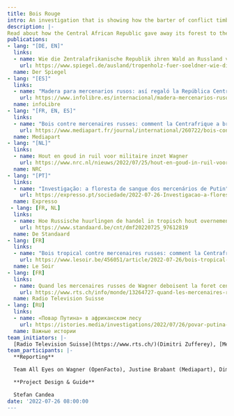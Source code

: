 ```yaml
---
title: Bois Rouge
intro: An investigation that is showing how the barter of conflict timber in exchange for Wagner mercenaries works in the Central African Republic
description: |-
Read about how the Central African Republic gave away its forest to the private military group Wagner. Because of the inefficiency of the timber controls in Europe, Wagner conflict timber cannot be stopped from reaching European clients, despite existing sanctions. Timber for Mercenaries was conducted in collaboration with [All Eyes on Wagner](https://alleyesonwagner.org/), a project by the French NGO [OpenFacto](https://openfacto.fr/). Read also about the methodology of doing such an investigation [here] (https://alleyesonwagner.org/2022/07/26/come-follow-the-redwood-trees-tracking-wagners-forestry-business-in-car/). 
publications:
- lang: "[DE, EN]"
  links:
  - name: Wie die Zentralafrikanische Republik ihren Wald an Russland verscherbelte
    url: https://www.spiegel.de/ausland/tropenholz-fuer-soeldner-wie-die-zentralafrikanische-republik-ihren-wald-an-russland-verscherbelte-a-ebb24a05-d9fd-43bf-8740-c5c84825dc84
  name: Der Spiegel
- lang: "[ES]"
  links:
  - name: "Madera para mercenarios rusos: así regaló la República Centroafricana un bosque a Wagner"
    url: https://www.infolibre.es/internacional/madera-mercenarios-rusos-regalo-republica-centroafricana-bosque-wagner_1_1289149.html
  name: infoLibre
- lang: "[FR, EN, ES]"
  links:
  - name: "Bois contre mercenaires russes: comment la Centrafrique a brade une foret au groupe Wagner"
    url: https://www.mediapart.fr/journal/international/260722/bois-contre-mercenaires-russes-comment-la-centrafrique-brade-une-foret-au-groupe-wagner
  name: Mediapart
- lang: "[NL]"
  links:
  - name: Hout en goud in ruil voor militaire inzet Wagner
    url: https://www.nrc.nl/nieuws/2022/07/25/hout-en-goud-in-ruil-voor-militaire-inzet-wagner-a4137382
  name: NRC
- lang: "[PT]"
  links:
  - name: "Investigação: a floresta de sangue dos mercenários de Putin"
    url: https://expresso.pt/sociedade/2022-07-26-Investigacao-a-floresta-de-sangue-dos-mercenarios-de-Putin-ad75beec
  name: Expresso
 - lang: [FR, NL]
  links:
  - name: Hoe Russische huurlingen de handel in tropisch hout overnemen
    url: https://www.standaard.be/cnt/dmf20220725_97612819
  name: De Standaard
- lang: [FR]
  links:
  - name: "Bois tropical contre mercenaires russes: comment la Centrafrique a brade une foret au groupe Wagner"
    url: https://www.lesoir.be/456051/article/2022-07-26/bois-tropical-contre-mercenaires-russes-comment-la-centrafrique-brade-une-foret
  name: Le Soir
- lang: [FR]
  links:
  - name: Quand les mercenaires russes de Wagner deboisent la foret centrafricaine
    url: https://www.rts.ch/info/monde/13264727-quand-les-mercenaires-russes-de-wagner-deboisent-la-foret-centrafricaine.html
  name: Radio Television Suisse
- lang: [RU]
  links:
  - name: «Повар Путина» в африканском лесу
    url: https://istories.media/investigations/2022/07/26/povar-putina-v-afrikanskom-lesu
  name: Важные истории
team_initiators: |-
  [Radio Television Suisse](https://www.rts.ch/)(Dimitri Zufferey), [Mediapart]( https://www.mediapart.fr/)(Justine Brabant) and [OpenFacto](https://openfacto.fr/)(Team All Eyes on Wagner)
team_participants: |-
  **Reporting**

  Team All Eyes on Wagner (OpenFacto), Justine Brabant (Mediapart), Dimitri Zufferey (Radio Television Suisse), Micael Pereira (Expresso), Stefan Candea (EIC), Stefano Vergine (Il Fatto Quotidiano), Alain Jennotte (Le Soir), Nicola Naber, Oliver Imhof, Rafael Buschmann (DER SPIEGEL).

  **Project Design & Guide**

  Stefan Candea
date: '2022-07-26 08:00:00
---
```

